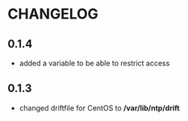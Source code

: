 # CHANGELOG

## 0.1.4

* added a variable to be able to restrict access

## 0.1.3

* changed driftfile for CentOS to **/var/lib/ntp/drift**
